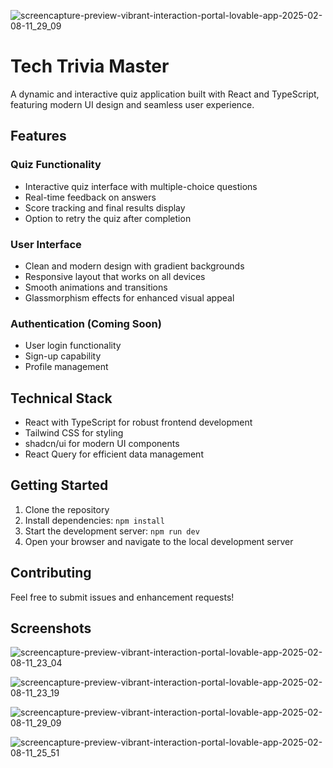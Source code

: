 ![screencapture-preview-vibrant-interaction-portal-lovable-app-2025-02-08-11_29_09](https://github.com/user-attachments/assets/f71ac312-a3ba-409a-a2a4-3f2331657f13)
# Tech Trivia Master

A dynamic and interactive quiz application built with React and TypeScript, featuring modern UI design and seamless user experience.

## Features

### Quiz Functionality
- Interactive quiz interface with multiple-choice questions
- Real-time feedback on answers
- Score tracking and final results display
- Option to retry the quiz after completion

### User Interface
- Clean and modern design with gradient backgrounds
- Responsive layout that works on all devices
- Smooth animations and transitions
- Glassmorphism effects for enhanced visual appeal

### Authentication (Coming Soon)
- User login functionality
- Sign-up capability
- Profile management

## Technical Stack

- React with TypeScript for robust frontend development
- Tailwind CSS for styling
- shadcn/ui for modern UI components
- React Query for efficient data management

## Getting Started

1. Clone the repository
2. Install dependencies: `npm install`
3. Start the development server: `npm run dev`
4. Open your browser and navigate to the local development server

## Contributing

Feel free to submit issues and enhancement requests!


## Screenshots

![screencapture-preview-vibrant-interaction-portal-lovable-app-2025-02-08-11_23_04](https://github.com/user-attachments/assets/6743e3ba-fee5-44b6-a9fe-5aff5dbbbffd)

![screencapture-preview-vibrant-interaction-portal-lovable-app-2025-02-08-11_23_19](https://github.com/user-attachments/assets/e948f021-79c6-4051-9c84-6c4427f72c29)

![screencapture-preview-vibrant-interaction-portal-lovable-app-2025-02-08-11_29_09](https://github.com/user-attachments/assets/06e5cf77-e8c0-46ba-b7e1-d5ae68d4fff6)

![screencapture-preview-vibrant-interaction-portal-lovable-app-2025-02-08-11_25_51](https://github.com/user-attachments/assets/8881c9cd-8b39-4756-8b5d-d986cb6aa007)






